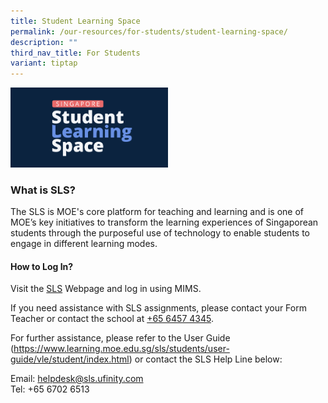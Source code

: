 ```yaml
---
title: Student Learning Space
permalink: /our-resources/for-students/student-learning-space/
description: ""
third_nav_title: For Students
variant: tiptap
---
```

<div class="isomer-image-wrapper">
<img style="width: 50%;" height="auto" width="100%" alt="" src="/images/For Students/SLS logo.png">
</div>
<h3>What is SLS?</h3>
<p>The SLS is MOE's core platform for teaching and learning and is one of
MOE’s key initiatives to transform the learning experiences of Singaporean
students through the purposeful use of technology to enable students to
engage in different learning modes.</p>
<h4>How to Log In?</h4>
<p>Visit the <a href="https://vle.learning.moe.edu.sg/login" rel="noopener noreferrer nofollow" target="_blank">SLS</a> Webpage
and log in using MIMS.</p>
<p></p>
<p></p>
<p>If you need assistance with SLS assignments, please contact your Form
Teacher or contact the school at <a href="tel:+6564574345" rel="noopener noreferrer nofollow" target="_blank">+65 6457 4345</a>.</p>
<p>For further assistance, please refer to the User Guide (<a href="https://www.learning.moe.edu.sg/sls/students/user-guide/vle/student/index.html" rel="noopener noreferrer nofollow" target="_blank">https://www.learning.moe.edu.sg/sls/students/user-guide/vle/student/index.html</a>)
or contact the SLS Help Line below:</p>
<p>Email:&nbsp;<a href="helpdesk@sls.ufinity.com" rel="noopener noreferrer nofollow" target="_blank">helpdesk@sls.ufinity.com </a>
<br>Tel: +65 6702 6513</p>